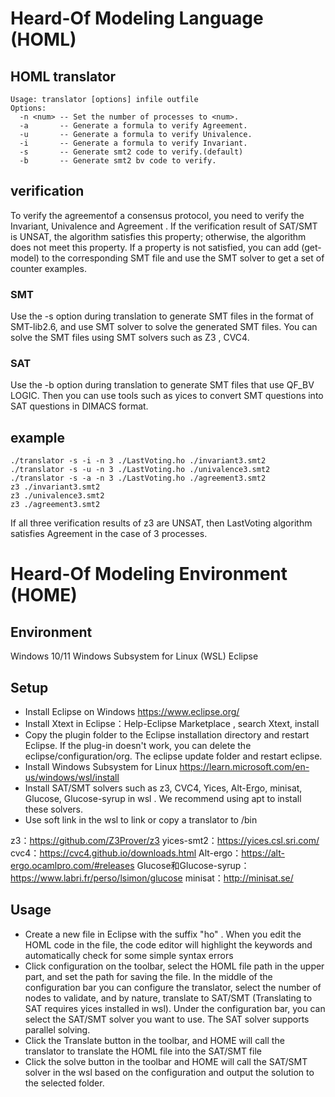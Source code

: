 # Heard-Of Modeling Language (HOML)
## HOML translator
```
Usage: translator [options] infile outfile
Options:
  -n <num> -- Set the number of processes to <num>.
  -a       -- Generate a formula to verify Agreement.
  -u       -- Generate a formula to verify Univalence.
  -i       -- Generate a formula to verify Invariant.
  -s       -- Generate smt2 code to verify.(default)
  -b       -- Generate smt2 bv code to verify.
```
## verification
To verify the agreementof a consensus protocol, you need to verify the Invariant, Univalence and Agreement . If the verification result of SAT/SMT is UNSAT, the algorithm satisfies this property; otherwise, the algorithm does not meet this property. If a property is not satisfied, you can add (get-model) to the corresponding SMT file and use the SMT solver to get a set of counter examples.
### SMT
Use the -s option during translation to generate SMT files in the format of SMT-lib2.6, and use SMT solver to solve the generated SMT files. You can solve the SMT files using SMT solvers such as Z3 , CVC4.
### SAT
Use the -b option during translation to generate SMT files that use QF_BV LOGIC. Then you can use tools such as yices to convert SMT questions into SAT questions in DIMACS format.
## example
```
./translator -s -i -n 3 ./LastVoting.ho ./invariant3.smt2 
./translator -s -u -n 3 ./LastVoting.ho ./univalence3.smt2 
./translator -s -a -n 3 ./LastVoting.ho ./agreement3.smt2 
z3 ./invariant3.smt2
z3 ./univalence3.smt2 
z3 ./agreement3.smt2 
```
If all three verification results of z3 are UNSAT, then LastVoting algorithm satisfies Agreement  in the case of 3 processes.
# Heard-Of Modeling Environment (HOME)
## Environment
Windows 10/11
Windows Subsystem for Linux (WSL)
Eclipse
## Setup
- Install Eclipse on Windows https://www.eclipse.org/
- Install Xtext in Eclipse：Help-Eclipse Marketplace , search Xtext, install
- Copy the plugin folder to the Eclipse installation directory and restart Eclipse. If the plug-in doesn't work, you can delete the eclipse/configuration/org. The eclipse update folder and restart eclipse.
- Install Windows Subsystem for Linux https://learn.microsoft.com/en-us/windows/wsl/install
- Install SAT/SMT solvers such as z3, CVC4, Yices, Alt-Ergo, minisat, Glucose, Glucose-syrup in wsl . We recommend using apt to install these solvers.
- Use soft link in the wsl to link or copy a translator to /bin

z3：https://github.com/Z3Prover/z3
yices-smt2：https://yices.csl.sri.com/
cvc4：https://cvc4.github.io/downloads.html
Alt-ergo：https://alt-ergo.ocamlpro.com/#releases
Glucose和Glucose-syrup：https://www.labri.fr/perso/lsimon/glucose
minisat：http://minisat.se/
## Usage
- Create a new file in Eclipse with the suffix "ho" . When you edit the HOML code in the file, the code editor will highlight the keywords and automatically check for some simple syntax errors
- Click configuration on the toolbar, select the HOML file path in the upper part, and set the path for saving the file. In the middle of the configuration bar you can configure the translator, select the number of nodes to validate, and by nature, translate to SAT/SMT (Translating to SAT requires yices installed in wsl). Under the configuration bar, you can select the SAT/SMT solver you want to use. The SAT solver supports parallel solving.
- Click the Translate button in the toolbar, and HOME will call the translator to translate the HOML file into the SAT/SMT file
- Click the solve button in the toolbar and HOME will call the SAT/SMT solver in the wsl based on the configuration and output the solution to the selected folder.